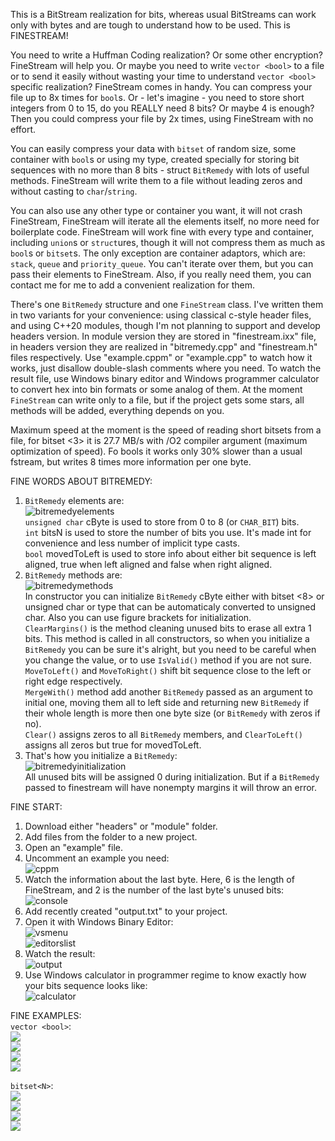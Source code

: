 This is a BitStream realization for bits, whereas usual BitStreams can work only with bytes and are tough to understand how to be used.
This is FINESTREAM!

You need to write a Huffman Coding realization? Or some other encryption? FineStream will help you. Or maybe you need to write ``vector <bool>`` to a file or to send it easily without wasting your time to understand ``vector <bool>`` specific realization? FineStream comes in handy. You can compress your file up to 8x times for ``bool``s. Or - let's imagine - you need to store short integers from 0 to 15, do you REALLY need 8 bits? Or maybe 4 is enough? Then you could compress your file by 2x times, using FineStream with no effort.

You can easily compress your data with ``bitset`` of random size, some container with ``bool``s or using my type, created specially for storing bit sequences with no more than 8 bits - struct ``BitRemedy`` with lots of useful methods. FineStream will write them to a file without leading zeros and without casting to ``char``/``string``.

You can also use any other type or container you want, it will not crash FineStream, FineStream will iterate all the elements itself, no more need for boilerplate code. FineStream will work fine with every type and container, including ``union``s or ``struct``ures, though it will not compress them as much as ``bool``s or ``bitset``s. The only exception are container adaptors, which are: ``stack``, ``queue`` and ``priority_queue``. You can't iterate over them, but you can pass their elements to FineStream. Also, if you really need them, you can contact me for me to add a convenient realization for them.

There's one ``BitRemedy`` structure and one ``FineStream`` class. I've written them in two variants for your convenience: using classical c-style header files, and using C++20 modules, though I'm not planning to support and develop headers version. In module version they are stored in "finestream.ixx" file, in headers version they are realized in "bitremedy.cpp" and "finestream.h" files respectively. Use "example.cppm" or "example.cpp" to watch how it works, just disallow double-slash comments where you need. To watch the result file, use Windows binary editor and Windows programmer calculator to convert hex into bin formats or some analog of them. At the moment ``FineStream`` can write only to a file, but if the project gets some stars, all methods will be added, everything depends on you.

Maximum speed at the moment is the speed of reading short bitsets from a file, for bitset <3> it is 27.7 MB/s with /O2 compiler argument (maximum optimization of speed). Fo bools it works only 30% slower than a usual fstream, but writes 8 times more information per one byte.

FINE WORDS ABOUT BITREMEDY:
1) ``BitRemedy`` elements are:  
![bitremedyelements](/pictures/00about_bitremedy/0.jpg)  
``unsigned char`` cByte is used to store from 0 to 8 (or ``CHAR_BIT``) bits.  
``int`` bitsN is used to store the number of bits you use. It's made int for convenience and less number of implicit type casts.  
``bool`` movedToLeft is used to store info about either bit sequence is left aligned, true when left aligned and false when right aligned.  
2) ``BitRemedy`` methods are:  
![bitremedymethods](/pictures/00about_bitremedy/1.jpg)  
In constructor you can initialize ``BitRemedy`` cByte either with bitset <8> or unsigned char or type that can be automaticaly converted to unsigned char. Also you can use figure brackets for initialization.  
``ClearMargins()`` is the method cleaning unused bits to erase all extra 1 bits. This method is called in all constructors, so when you initialize a ``BitRemedy`` you can be sure it's alright, but you need to be careful when you change the value, or to use ``IsValid()`` method if you are not sure.  
``MoveToLeft()`` and ``MoveToRight()`` shift bit sequence close to the left or right edge respectively.  
``MergeWith()`` method add another ``BitRemedy`` passed as an argument to initial one, moving them all to left side and returning new ``BitRemedy`` if their whole length is more then one byte size (or ``BitRemedy`` with zeros if no).  
``Clear()`` assigns zeros to all ``BitRemedy`` members, and ``ClearToLeft()`` assigns all zeros but true for movedToLeft.  
3) That's how you initialize a ``BitRemedy``:  
![bitremedyinitialization](/pictures/00about_bitremedy/2.jpg)  
All unused bits will be assigned 0 during initialization. But if a ``BitRemedy`` passed to finestream will have nonempty margins it will throw an error.  
  
  
FINE START:
1) Download either "headers" or "module" folder.  
2) Add files from the folder to a new project.  
3) Open an "example" file.  
4) Uncomment an example you need:  
![cppm](/pictures/0bitremedy/0.jpg)  
5) Watch the information about the last byte. Here, 6 is the length of FineStream, and 2 is the number of the last byte's unused bits:  
![console](/pictures/0bitremedy/1.jpg)  
6) Add recently created "output.txt" to your project.  
7) Open it with Windows Binary Editor:  
![vsmenu](/pictures/0bitremedy/2.jpg)  
![editorslist](/pictures/0bitremedy/3.jpg)  
8) Watch the result:  
![output](/pictures/0bitremedy/4.jpg)  
9) Use Windows calculator in programmer regime to know exactly how your bits sequence looks like:  
![calculator](/pictures/0bitremedy/5.jpg)  


  
FINE EXAMPLES:  
``vector <bool>``:  
![](/pictures/1vector_bool/0.jpg)  
![](/pictures/1vector_bool/1.jpg)  
![](/pictures/1vector_bool/2.jpg)  
![](/pictures/1vector_bool/3.jpg)  
  
  
  
``bitset<N>``:  
![](/pictures/2bitset/0.jpg)  
![](/pictures/2bitset/1.jpg)  
![](/pictures/2bitset/2.jpg)  
![](/pictures/2bitset/3.jpg)  
